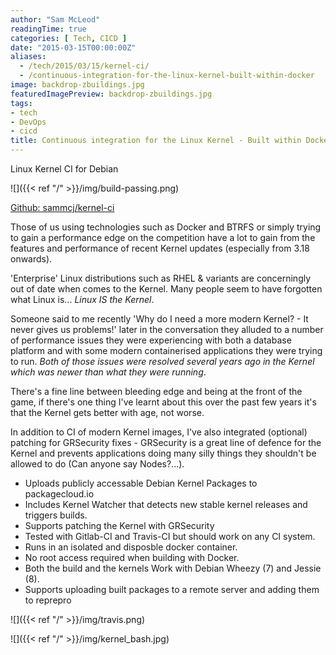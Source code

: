 ```yaml
---
author: "Sam McLeod"
readingTime: true
categories: [ Tech, CICD ]
date: "2015-03-15T00:00:00Z"
aliases:
  - /tech/2015/03/15/kernel-ci/
  - /continuous-integration-for-the-linux-kernel-built-within-docker
image: backdrop-zbuildings.jpg
featuredImagePreview: backdrop-zbuildings.jpg
tags:
- tech
- DevOps
- cicd
title: Continuous integration for the Linux Kernel - Built within Docker
---
```



Linux Kernel CI for Debian

![]({{< ref "/" >}}/img/build-passing.png)

[Github: sammcj/kernel-ci](https://github.com/sammcj/kernel-ci)

Those of us using technologies such as Docker and BTRFS or simply trying to gain a performance edge on the competition have a lot to gain from the features and performance of recent Kernel updates (especially from 3.18 onwards).


'Enterprise' Linux distributions such as RHEL & variants are concerningly out of date when comes to the Kernel.
Many people seem to have forgotten what Linux is... _Linux IS the Kernel_.

Someone said to me recently 'Why do I need a more modern Kernel? - It never gives us problems!' later in the conversation they alluded to a number of performance issues they were experiencing with both a database platform and with some modern containerised applications they were trying to run. _Both of those issues were resolved several years ago in the Kernel which was newer than what they were running_.

There's a fine line between bleeding edge and being at the front of the game, if there's one thing I've learnt about this over the past few years it's that the Kernel gets better with age, not worse.

In addition to CI of modern Kernel images, I've also integrated (optional) patching for GRSecurity fixes - GRSecurity is a great line of defence for the Kernel and prevents applications doing many silly things they shouldn't be allowed to do (Can anyone say Nodes?...).

- Uploads publicly accessable Debian Kernel Packages to packagecloud.io
- Includes Kernel Watcher that detects new stable kernel releases and triggers builds.
- Supports patching the Kernel with GRSecurity
- Tested with Gitlab-CI and Travis-CI but should work on any CI system.
- Runs in an isolated and disposble docker container.
- No root access required when building with Docker.
- Both the build and the kernels Work with Debian Wheezy (7) and Jessie (8).
- Supports uploading built packages to a remote server and adding them to reprepro

![]({{< ref "/" >}}/img/travis.png)

![]({{< ref "/" >}}/img/kernel_bash.jpg)
